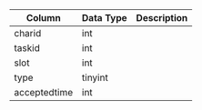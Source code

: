 | Column       | Data Type | Description |
| ------------ | --------- | ----------- |
| charid       | int       |             |
| taskid       | int       |             |
| slot         | int       |             |
| type         | tinyint   |             |
| acceptedtime | int       |             |